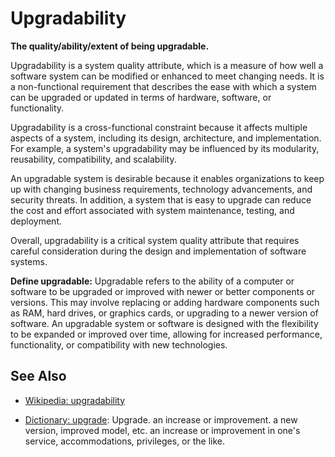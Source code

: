 # Upgradability

**The quality/ability/extent of being upgradable.**

<span data-chatgpt-prompt="explain upgradability (system quality attribute, non-functional requirement, cross-functional constraint )">

Upgradability is a system quality attribute, which is a measure of how well a software system can be modified or enhanced to meet changing needs. It is a non-functional requirement that describes the ease with which a system can be upgraded or updated in terms of hardware, software, or functionality.

Upgradability is a cross-functional constraint because it affects multiple aspects of a system, including its design, architecture, and implementation. For example, a system's upgradability may be influenced by its modularity, reusability, compatibility, and scalability.

An upgradable system is desirable because it enables organizations to keep up with changing business requirements, technology advancements, and security threats. In addition, a system that is easy to upgrade can reduce the cost and effort associated with system maintenance, testing, and deployment.

Overall, upgradability is a critical system quality attribute that requires careful consideration during the design and implementation of software systems.

</span>

**Define upgradable:** <span data-chatgpt-prompt="define upgradable (computers and software)">Upgradable refers to the ability of a computer or software to be upgraded or improved with newer or better components or versions. This may involve replacing or adding hardware components such as RAM, hard drives, or graphics cards, or upgrading to a newer version of software. An upgradable system or software is designed with the flexibility to be expanded or improved over time, allowing for increased performance, functionality, or compatibility with new technologies.</span>

## See Also

* [Wikipedia: upgradability](https://wikipedia.org/wiki/upgradability)

* [Dictionary: upgrade](https://www.dictionary.com/browse/upgrade): Upgrade. an increase or improvement. a new version, improved model, etc. an increase or improvement in one's service, accommodations, privileges, or the like.
